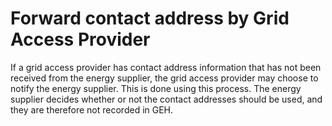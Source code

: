 # Forward contact address by Grid Access Provider

If a grid access provider has contact address information that has not been received from the energy supplier, the grid access provider may choose to notify the energy supplier. This is done using this process. The energy supplier decides whether or not the contact addresses should be used, and they are therefore not recorded in GEH.
